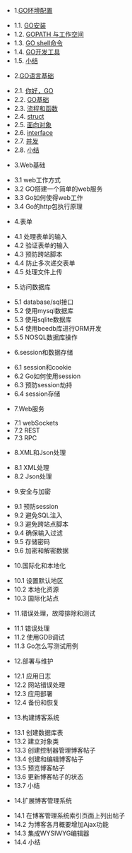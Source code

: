 * 1.[GO环境配置](1.md)
 - 1.1. [GO安装](1.1.md)
 - 1.2. [GOPATH 与工作空间](1.2.md)
 - 1.3. [GO shell命令](1.3.md)
 - 1.4. [GO开发工具](1.4.md)
 - 1.5. [小结](1.5.md)
* 2.[GO语言基础](2.md)
 - 2.1. [你好，GO](2.1.md)
 - 2.2. [GO基础](2.2.md)
 - 2.3. [流程和函数](2.3.md)
 - 2.4. [struct](2.4.md)
 - 2.5. [面向对象](2.5.md)
 - 2.6. [interface](2.6.md)
 - 2.7. [并发](2.7.md)
 - 2.8. [小结](2.8.md)
* 3.Web基础
 - 3.1 web工作方式
 - 3.2 GO搭建一个简单的web服务
 - 3.3 Go如何使得web工作
 - 3.4 Go的http包执行原理
* 4.表单
 - 4.1 处理表单的输入
 - 4.2 验证表单的输入
 - 4.3 预防跨站脚本
 - 4.4 防止多次递交表单
 - 4.5 处理文件上传
* 5.访问数据库
 - 5.1 database/sql接口
 - 5.2 使用mysql数据库
 - 5.3 使用sqlite数据库
 - 5.4 使用beedb库进行ORM开发
 - 5.5 NOSQL数据库操作
* 6.session和数据存储
 - 6.1 session和cookie
 - 6.2 Go如何使用session
 - 6.3 预防session劫持
 - 6.4 session存储 
* 7.Web服务
 - 7.1 webSockets
 - 7.2 REST
 - 7.3 RPC
* 8.XML和Json处理
 - 8.1 XML处理
 - 8.2 Json处理
* 9.安全与加密
 - 9.1 预防session
 - 9.2 避免SQL注入
 - 9.3 避免跨站点脚本
 - 9.4 确保输入过滤
 - 9.5 存储密码
 - 9.6 加密和解密数据
* 10.国际化和本地化 
 - 10.1 设置默认地区
 - 10.2 本地化资源
 - 10.3 国际化站点
* 11.错误处理，故障排除和测试
 - 11.1 错误处理
 - 11.2 使用GDB调试
 - 11.3 Go怎么写测试用例
* 12.部署与维护
 - 12.1 应用日志
 - 12.2 网站错误处理
 - 12.3 应用部署
 - 12.4 备份和恢复
* 13.构建博客系统　
 - 13.1 创建数据库表　
 - 13.2 建立对象类
 - 13.3 创建控制器管理博客帖子
 - 13.4 创建和编辑博客帖子　
 - 13.5 预览博客帖子
 - 13.6 更新博客帖子的状态
 - 13.7 小结　
* 14.扩展博客管理系统　
 - 14.1 在博客管理系统索引页面上列出帖子
 - 14.2 为博客各月概要增加Ajax功能
 - 14.3 集成WYSIWYG编辑器
 - 14.4 小结　